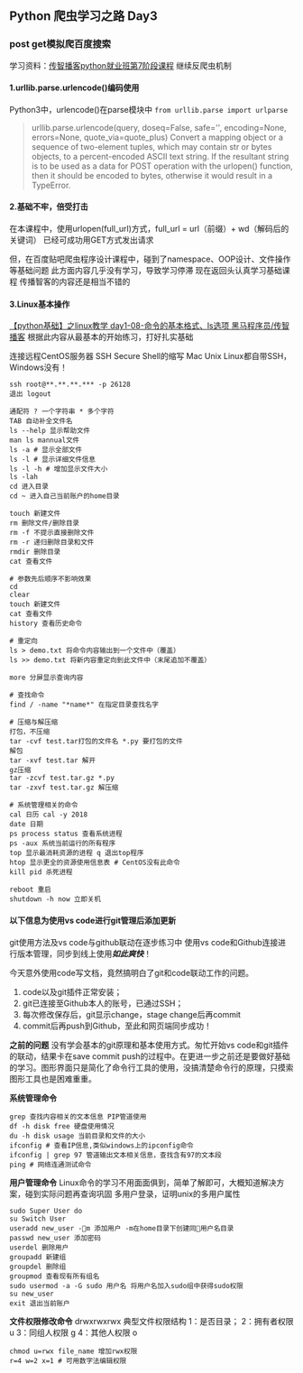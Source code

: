 ## Python 爬虫学习之路 Day3
### post get模拟爬百度搜索
学习资料：[传智播客python就业班第7阶段课程](https://www.youtube.com/watch?v=s0MwZMSel8k&list=PLC664nq_h8b81Eh0jERXmtKk_CWntvUnB&index=7)
继续反爬虫机制

#### 1.urllib.parse.urlencode()编码使用
Python3中，urlencode()在parse模块中
```from urllib.parse import urlparse```

> urllib.parse.urlencode(query, doseq=False, safe='', encoding=None, errors=None, quote_via=quote_plus)
> Convert a mapping object or a sequence of two-element tuples, which may contain str or bytes objects, to a percent-encoded ASCII text string. If the resultant string is to be used as a data for POST operation with the urlopen() function, then it should be encoded to bytes, otherwise it would result in a TypeError.

#### 2.基础不牢，倍受打击
在本课程中，使用urlopen(full_url)方式，full_url = url（前缀）+ wd（解码后的关键词）
已经可成功用GET方式发出请求

但，在百度贴吧爬虫程序设计课程中，碰到了namespace、OOP设计、文件操作等基础问题
此方面内容几乎没有学习，导致学习停滞
现在返回头认真学习基础课程
传播智客的内容还是相当不错的

#### 3.Linux基本操作
[【python基础】之linux教学 day1-08-命令的基本格式、ls选项 黑马程序员/传智播客](https://www.youtube.com/watch?v=LKk_Rtjyh2A&index=8&list=PLNTlJhYDV6sNBSVrIiA_QfIQwk4sPVsBj)
根据此内容从最基本的开始练习，打好扎实基础

连接远程CentOS服务器
SSH Secure Shell的缩写
Mac Unix Linux都自带SSH，Windows没有！
```
ssh root@**.**.**.*** -p 26128
退出 logout
```

```
通配符 ? 一个字符串 * 多个字符
TAB 自动补全文件名
ls --help 显示帮助文件
man ls mannual文件
ls -a # 显示全部文件
ls -l # 显示详细文件信息
ls -l -h # 增加显示文件大小
ls -lah
cd 进入目录
cd ~ 进入自己当前账户的home目录

touch 新建文件
rm 删除文件/删除目录
rm -f 不提示直接删除文件
rm -r 递归删除目录和文件
rmdir 删除目录
cat 查看文件

# 参数先后顺序不影响效果
cd
clear
touch 新建文件
cat 查看文件
history 查看历史命令

# 重定向
ls > demo.txt 将命令内容输出到一个文件中（覆盖）
ls >> demo.txt 将新内容重定向到此文件中（末尾追加不覆盖）

more 分屏显示查询内容

# 查找命令
find / -name "*name*" 在指定目录查找名字

# 压缩与解压缩
打包，不压缩
tar -cvf test.tar打包的文件名 *.py 要打包的文件
解包
tar -xvf test.tar 解开
gz压缩
tar -zcvf test.tar.gz *.py
tar -zxvf test.tar.gz 解压缩

# 系统管理相关的命令
cal 日历 cal -y 2018
date 日期
ps process status 查看系统进程
ps -aux 系统当前运行的所有程序
top 显示最消耗资源的进程 q 退出top程序
htop 显示更全的资源使用信息表 # CentOS没有此命令
kill pid 杀死进程

reboot 重启
shutdown -h now 立即关机

```

#### 以下信息为使用vs code进行git管理后添加更新
git使用方法及vs code与github联动在逐步练习中
使用vs code和Github连接进行版本管理，同步到线上使用***如此爽快***！

今天意外使用code写文档，竟然搞明白了git和code联动工作的问题。
1. code以及git插件正常安装；
2. git已连接至Github本人的账号，已通过SSH；
3. 每次修改保存后，git显示change，stage change后再commit
4. commit后再push到Github，至此和网页端同步成功！

**之前的问题**
没有学会基本的git原理和基本使用方式。匆忙开始vs code和git插件的联动，结果卡在save commit push的过程中。在更进一步之前还是要做好基础的学习。图形界面只是简化了命令行工具的使用，没搞清楚命令行的原理，只摸索图形工具也是困难重重。

**系统管理命令**
```
grep 查找内容相关的文本信息 PIP管道使用
df -h disk free 硬盘使用情况
du -h disk usage 当前目录和文件的大小
ifconfig # 查看IP信息,类似windows上的ipconfig命令
ifconfig | grep 97 管道输出文本相关信息，查找含有97的文本段
ping # 网络连通测试命令
```
**用户管理命令**
Linux命令的学习不用面面俱到，简单了解即可，大概知道解决方案，碰到实际问题再查询巩固
多用户登录，证明unix的多用户属性
```
sudo Super User do
su Switch User
useradd new_user -m 添加用户 -m在home目录下创建同用户名目录
passwd new_user 添加密码
userdel 删除用户
groupadd 新建组
groupdel 删除组
groupmod 查看现有所有组名
sudo usermod -a -G sudo 用户名 将用户名加入sudo组中获得sudo权限
su new_user
exit 退出当前账户
```

**文件权限修改命令**
drwxrwxrwx 典型文件权限结构
1：是否目录；
2：拥有者权限 u
3：同组人权限 g
4：其他人权限 o
```
chmod u=rwx file_name 增加rwx权限
r=4 w=2 x=1 # 可用数字法编辑权限
```


